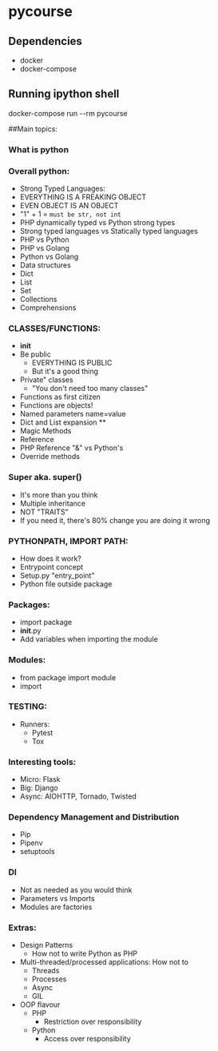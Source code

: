# pycourse

## Dependencies

* docker
* docker-compose

## Running ipython shell

docker-compose run --rm pycourse

##Main topics:

### What is python

### Overall python:
* Strong Typed Languages:
* EVERYTHING IS A FREAKING OBJECT
* EVEN OBJECT IS AN OBJECT
* "1" + 1 = `must be str, not int`
* PHP dynamically typed vs Python strong types
* Strong typed languages vs Statically typed languages
* PHP vs Python
* PHP vs Golang
* Python vs Golang
* Data structures
* Dict
* List
* Set
* Collections
* Comprehensions


### CLASSES/FUNCTIONS:
* __init__
* Be public
    * EVERYTHING IS PUBLIC
    * But it's a good thing
* Private" classes
    * "You don't need too many classes"
* Functions as first citizen
* Functions are objects!
* Named parameters name=value
* Dict and List expansion **
* Magic Methods
* Reference
* PHP Reference "&" vs Python's
* Override methods

### Super aka. super()
* It's more than you think
* Multiple inheritance
* NOT "TRAITS"
* If you need it, there's 80% change you are doing it wrong

### PYTHONPATH, IMPORT PATH:
* How does it work?
* Entrypoint concept
* Setup.py "entry_point"
* Python file outside package

### Packages:
* import package
* __init__.py
* Add variables when importing the module

### Modules:
* from package import module
* import

### TESTING:
* Runners:
    * Pytest
    * Tox

### Interesting tools:
* Micro: Flask
* Big: Django
* Async: AIOHTTP, Tornado, Twisted

### Dependency Management and Distribution
* Pip
* Pipenv
* setuptools

### DI
* Not as needed as you would think
* Parameters vs Imports
* Modules are factories

### Extras:
* Design Patterns
    * How not to write Python as PHP
* Multi-threaded/processed applications: How not to
    * Threads
    * Processes
    * Async
    * GIL
* OOP flavour
    * PHP
        * Restriction over responsibility
    * Python
        * Access over responsibility
